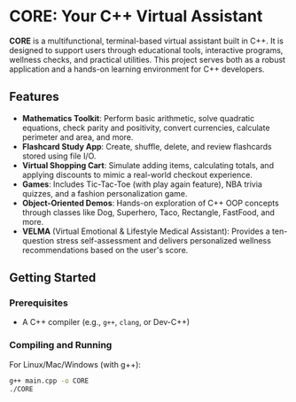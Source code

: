 # CORE: Your C++ Virtual Assistant

**CORE** is a multifunctional, terminal-based virtual assistant built in C++. It is designed to support users through educational tools, interactive programs, wellness checks, and practical utilities. This project serves both as a robust application and a hands-on learning environment for C++ developers.

## Features

- **Mathematics Toolkit**: Perform basic arithmetic, solve quadratic equations, check parity and positivity, convert currencies, calculate perimeter and area, and more.
- **Flashcard Study App**: Create, shuffle, delete, and review flashcards stored using file I/O.
- **Virtual Shopping Cart**: Simulate adding items, calculating totals, and applying discounts to mimic a real-world checkout experience.
- **Games**: Includes Tic-Tac-Toe (with play again feature), NBA trivia quizzes, and a fashion personalization game.
- **Object-Oriented Demos**: Hands-on exploration of C++ OOP concepts through classes like Dog, Superhero, Taco, Rectangle, FastFood, and more.
- **VELMA** (Virtual Emotional & Lifestyle Medical Assistant): Provides a ten-question stress self-assessment and delivers personalized wellness recommendations based on the user's score.

## Getting Started

### Prerequisites

- A C++ compiler (e.g., `g++`, `clang`, or Dev-C++)

### Compiling and Running

For Linux/Mac/Windows (with g++):

```bash
g++ main.cpp -o CORE
./CORE
